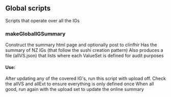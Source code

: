 ## Global scripts

Scripts that operate over all the IGs

### makeGlobalIGSummary

Construct the summary html page and optionally post to clinfhir
Has the summary of NZ IGs (that follow the sushi creation pattern)
Also produces a file (allVS.json) that lists where each ValueSet is defined for audit purposes

#### Use:

After updating any of the covered IG's, run this script with upload off. 
Check the allVS and allExt to ensure everything is only defined once
When all good, run again with the upload set to update the online summary